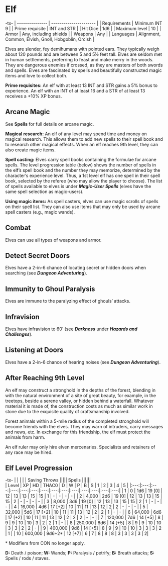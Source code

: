 # Elf

-tx-
| --------------- | ---------------------- |
| Requirements    | Minimum INT 9                                       |
| Prime requisite | INT and STR                                         |
| Hit Dice        | 1d6                                                 |
| Maximum level   | 10                                                  |
| Armor          | Any, including shields                              |
| Weapons         | Any                                                 |
| Languages       | Alignment, Common, Elvish, Gnoll, Hobgoblin, Orcish |


Elves are slender, fey demihumans with pointed ears. They typically weigh about 120 pounds and are between 5 and 5½ feet tall. Elves are seldom met in human settlements, preferring to feast and make merry in the woods. They are dangerous enemies if crossed, as they are masters of both swords and spells. Elves are fascinated by spells and beautifully constructed magic items and love to collect both.

**Prime requisites:** An elf with at least 13 INT and STR gains a 5% bonus to experience. An elf with an INT of at least 16 and a STR of at least 13 receives a +10% XP bonus.

## Arcane Magic

See **Spells** for full details on arcane magic.

**Magical research:** An elf of any level may spend time and money on magical research. This allows them to add new spells to their spell book and to research other magical effects. When an elf reaches 9th level, they can also create magic items.

**Spell casting:** Elves carry spell books containing the formulae for arcane spells. The level progression table (below) shows the number of spells in the elf’s spell book and the number they may memorize, determined by the character’s experience level. Thus, a 1st level elf has one spell in their spell book, selected by the referee (who may allow the player to choose). The list of spells available to elves is under ***Magic-User Spells*** (elves have the same spell selection as magic-users).

**Using magic items:** As spell casters, elves can use magic scrolls of spells on their spell list. They can also use items that may only be used by arcane spell casters (e.g., magic wands).

## Combat

Elves can use all types of weapons and armor.

## Detect Secret Doors

Elves have a 2-in-6 chance of locating secret or hidden doors when searching (see ***Dungeon Adventuring***).

## Immunity to Ghoul Paralysis

Elves are immune to the paralyzing effect of ghouls’ attacks.

## Infravision

Elves have infravision to 60’ (see ***Darkness*** under ***Hazards and Challenges***).

## Listening at Doors

Elves have a 2-in-6 chance of hearing noises (see ***Dungeon Adventuring***).

## After Reaching 9th Level

An elf may construct a stronghold in the depths of the forest, blending in with the natural environment of a site of great beauty, for example, in the treetops, beside a serene valley, or hidden behind a waterfall. Whatever material it is made of, the construction costs as much as similar work in stone due to the exquisite quality of craftsmanship involved.

Forest animals within a 5-mile radius of the completed stronghold will become friends with the elves. They may warn of intruders, carry messages and news, etc. In exchange for this friendship, the elf must protect the animals from harm.

An elf ruler may only hire elven mercenaries. Specialists and retainers of any race may be hired.

## Elf Level Progression

-tx-
| | | |       | Saving Throws ||||| Spells ||||||     
| Level |      XP       |   HD   |  THAC0  |  D   |  W   |  P   |  B   |  S   |  1   |  2   |  3   |  4   |  5   |
|:---:|:---:|:---:|:---:|:---:|:---:|:---:|:---:|:---:|:---:|:---:|:---:|:---:|:---:|
|   1   |       0       |  1d6   | 19 [0]  |  12  |  13  |  13  |  15  |  15  |  1   |  \-   |  \-   |  \-   |  \-   |
|   2   |     4,000     |  2d6   | 19 [0]  |  12  |  13  |  13  |  15  |  15  |  2   |  \-   |  \-   |  \-   |  \- |
|   3   |     8,000     |  3d6   | 19 [0]  |  12  |  13  |  13  |  15  |  15  |  2   |  1   |  \-   |  \-   |  \-  |
|   4   |    16,000     |  4d6   | 17 [+2] |  10  |  11  |  11  |  13  |  12  |  2   |  2   |  \-   |  \-   |  \- |
|   5   |    32,000     |  5d6   | 17 [+2] |  10  |  11  |  11  |  13  |  12  |  2   |  2   |  1   |  \-   |  \-  |
|   6   |    64,000     |  6d6   | 17 [+2] |  10  |  11  |  11  |  13  |  12  |  2   |  2   |  2   |  \-  |  \-  |
|   7   |    120,000    |  7d6   | 14 [+5] |  8   |  9   |  9   |  10  |  10  |  3   |  2   |  2   |  1   |  \-   |
|   8   |    250,000    |  8d6   | 14 [+5] |  8   |  9   |  9   |  10  |  10  |  3   |  3   |  2   |  2   |  \-  |
|   9   |    400,000    |  9d6   | 14 [+5] |  8   |  9   |  9   |  10  |  10  |  3   |  3   |  3   |  2   |  1  |
|  10   |    600,000    | 9d6+2* | 12 [+7] |  6   |  7   |  8   |  8   |  8   |  3   |  3   |  3   |  3   |  2|

\* Modifiers from CON no longer apply.

**D:** Death / poison; **W:** Wands; **P:** Paralysis / petrify; **B:** Breath attacks; **S:** Spells / rods / staves.